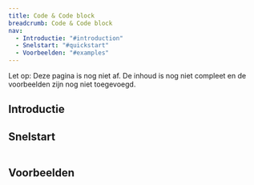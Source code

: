 ```yaml
---
title: Code & Code block
breadcrumb: Code & Code block
nav:
  - Introductie: "#introduction"
  - Snelstart: "#quickstart"
  - Voorbeelden: "#examples"
---
```


<p class="warning">
  <span>Let op:</span>
  Deze pagina is nog niet af. De inhoud is nog niet compleet en de voorbeelden zijn nog niet toegevoegd.
</p>

<h2 id="introduction">Introductie</h2>



<h2 id="quickstart">Snelstart</h2>

```scss

```

<h2 id="examples">Voorbeelden</h2>



```html

```